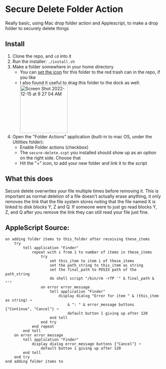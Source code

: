 # Secure Delete Folder Action
Really basic, using Mac drop folder action and Applescript, to make a drop folder to securely delete things

## Install

1. Clone the repo, and `cd` into it
2. Run the installer: `./install.sh`
3. Make a folder somewhere in your home directory
   - You can [set the icon](https://support.apple.com/guide/mac-help/change-icons-for-files-or-folders-on-mac-mchlp2313/mac) for this folder to the red trash can in the repo, if you like
   - I also found it useful to drag this folder to the dock as well: <img width="153" alt="Screen Shot 2022-12-15 at 9 27 04 AM" src="https://user-images.githubusercontent.com/431288/207928026-a7fb182d-4112-4261-8dcf-dd406a99be8c.png">
5. Open the "Folder Actions" application (built-in to mac OS, under the Utilities folder):
   - Enable Folder actions (checkbox)
   - The `secure-delete.scpt` you installed should show up as an option on the right side.  Choose that
   - Hit the "+" icon, to add your new folder and link it to the script

## What this does

Secure delete overwrites your file multiple times before removing it. This is important as normal deletion of a file doesn't actually erase anything, it only removes the link that the file system stores noting that the file named X is linked to disk blocks Y, Z and Q. If someone were to just go read blocks Y, Z, and Q after you remove the link they can still read your file just fine.

##  AppleScript Source:

``` applescript
on adding folder items to this_folder after receiving these_items
	try
		tell application "Finder"
			repeat with i from 1 to number of items in these_items
				try
					set this_item to item i of these_items
					set the path_string to this_item as string
					set the final_path to POSIX path of the path_string
					do shell script "/bin/rm -rfP '" & final_path & "'"
				on error error_message
					tell application "Finder"
						display dialog "Error for item " & (this_item as string) ¬
							& ": " & error_message buttons {"Continue", "Cancel"} ¬
							default button 1 giving up after 120
					end tell
				end try
			end repeat
		end tell
	on error error_message
		tell application "Finder"
			display dialog error_message buttons {"Cancel"} ¬
				default button 1 giving up after 120
		end tell
	end try
end adding folder items to
```

